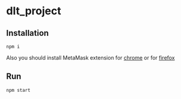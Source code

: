 # dlt_project

## Installation

```
npm i
```

Also you should install MetaMask extension for [chrome](https://chrome.google.com/webstore/detail/metamask/nkbihfbeogaeaoehlefnkodbefgpgknn) or for [firefox](https://addons.mozilla.org/ru/firefox/addon/ether-metamask/)


## Run
```
npm start
```